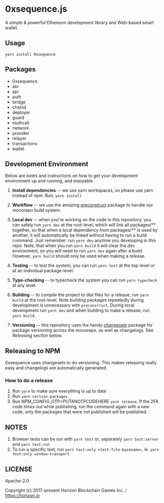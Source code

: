 0xsequence.js
=============

A simple & powerful Ethereum development library and Web-based smart wallet.


## Usage

`yarn install 0xsequence`

## Packages

* 0xsequence
* abi
* api
* auth
* bridge
* chaind
* deployer
* guard
* multicall
* network
* provider
* relayer
* transactions
* wallet


## Development Environment

Below are notes and instructions on how to get your development environment up and running,
and enjoyable.

1. **Install dependencies** -- we use yarn workspaces, so please use yarn instead of npm.
Run,  `yarn install`

2. **Workflow** -- we use the amazing [preconstruct](https://github.com/preconstruct/preconstruct)
package to handle our monorepo build system.

3. **Local dev** -- when you're working on the code in this repository, you can safely run
`yarn dev` at the root-level, which will link all packages/** together, so that when a
local dependency from packages/** is used by another, it will automatically be linked
without having to run a build command. Just remember: run `yarn dev` anytime you developing
in this repo. Note, that when you run `yarn build` it will clear the dev environment, so
you will need to run `yarn dev` again after a build. However, `yarn build` should only be
used when making a release.

4. **Testing** -- to test the system, you can run `yarn test` at the top-level or at an individual
package-level.

5. **Type-checking** -- to typecheck the system you can run `yarn typecheck` at any level.

6. **Building** -- to *compile* the project to dist files for a release, run `yarn build` at
the root-level. Note building packages repeatedly during development is unnecessary with
`preconstruct`. During local development run `yarn dev` and when building to make a release,
run `yarn build`. 

7. **Versioning** -- this repository uses the handy [changesets](https://github.com/atlassian/changesets)
package for package versioning across the monorepo, as well as changelogs. See *Releasing* section below.

## Releasing to NPM

0xsequence uses changesets to do versioning. This makes releasing really easy and changelogs are automatically generated.

### How to do a release

1. Run `yarn` to make sure everything is up to date
2. Run `yarn version-packages`
3. Run NPM_CONFIG_OTP=PUTANOTPCODEHERE `yarn release`. If the 2FA code times out while publishing, run the command again
with a new code, only the packages that were not published will be published.


## NOTES

1. Browser tests can be run with `yarn test` or, separately `yarn test:server` and `yarn test:run`
2. To run a specific test, run `yarn test:only <test-file-basename>`, ie. `yarn test:only window-transport`


## LICENSE

Apache-2.0

Copyright (c) 2017-present Horizon Blockchain Games Inc. / https://horizon.io
